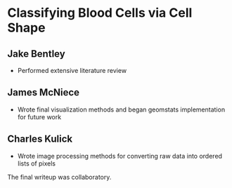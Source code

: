 # Classifying Blood Cells via Cell Shape

## Jake Bentley
- Performed extensive literature review

## James McNiece
- Wrote final visualization methods and began geomstats implementation for future work

## Charles Kulick
- Wrote image processing methods for converting raw data into ordered lists of pixels

The final writeup was collaboratory.
